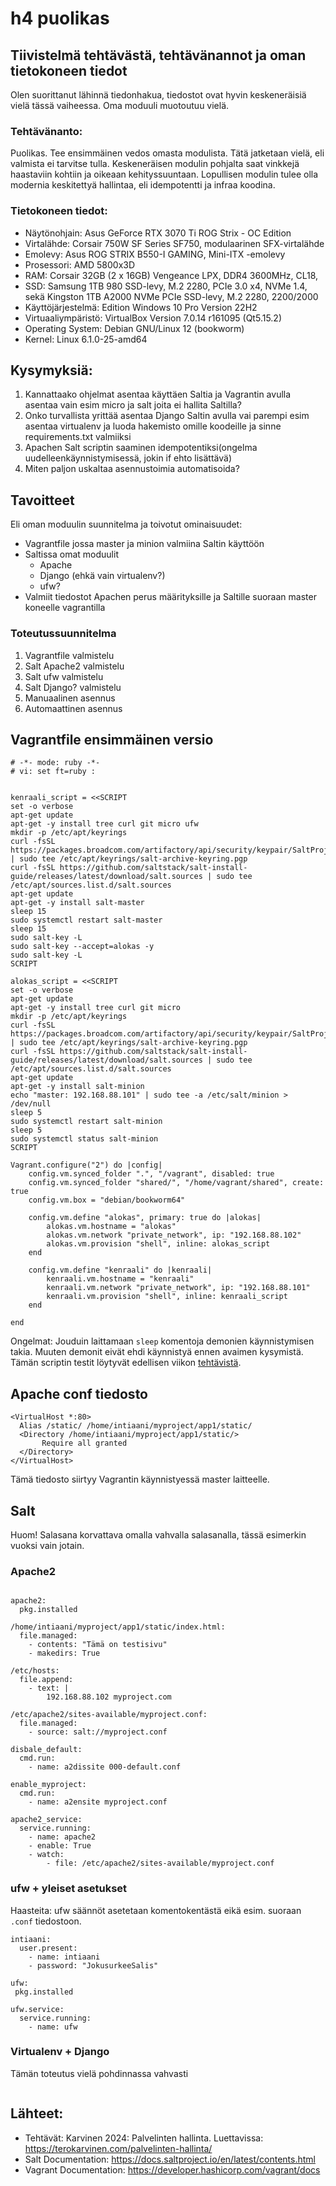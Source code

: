 # h4 puolikas

## Tiivistelmä tehtävästä, tehtävänannot ja oman tietokoneen tiedot
Olen suorittanut lähinnä tiedonhakua, tiedostot ovat hyvin keskeneräisiä vielä tässä vaiheessa. Oma moduuli muotoutuu vielä. 

### Tehtävänanto:
Puolikas. Tee ensimmäinen vedos omasta modulista. Tätä jatketaan vielä, eli valmista ei tarvitse tulla. Keskeneräisen modulin pohjalta saat vinkkejä haastaviin kohtiin ja oikeaan kehityssuuntaan. Lopullisen modulin tulee olla modernia keskitettyä hallintaa, eli idempotentti ja infraa koodina.
  
### Tietokoneen tiedot: 
- Näytönohjain: Asus GeForce RTX 3070 Ti ROG Strix - OC Edition
- Virtalähde: Corsair 750W SF Series SF750, modulaarinen SFX-virtalähde
- Emolevy: Asus ROG STRIX B550-I GAMING, Mini-ITX -emolevy
- Prosessori: AMD 5800x3D
- RAM: Corsair 32GB (2 x 16GB) Vengeance LPX, DDR4 3600MHz, CL18,
- SSD: Samsung 1TB 980 SSD-levy, M.2 2280, PCIe 3.0 x4, NVMe 1.4, sekä Kingston 1TB A2000 NVMe PCIe SSD-levy, M.2 2280, 2200/2000
- Käyttöjärjestelmä: Edition	Windows 10 Pro Version	22H2
- Virtuaaliympäristö: VirtualBox Version 7.0.14 r161095 (Qt5.15.2)
- Operating System: Debian GNU/Linux 12 (bookworm)  
- Kernel: Linux 6.1.0-25-amd64

## Kysymyksiä:
1. Kannattaako ohjelmat asentaa käyttäen Saltia ja Vagrantin avulla asentaa vain esim micro ja salt joita ei hallita Saltilla?
2. Onko turvallista yrittää asentaa Django Saltin avulla vai parempi esim asentaa virtualenv ja luoda hakemisto omille koodeille ja sinne requirements.txt valmiiksi
3. Apachen Salt scriptin saaminen idempotentiksi(ongelma uudelleenkäynnistymisessä, jokin if ehto lisättävä)
4. Miten paljon uskaltaa asennustoimia automatisoida?

## Tavoitteet
Eli oman moduulin suunnitelma ja toivotut ominaisuudet:
- Vagrantfile jossa master ja minion valmiina Saltin käyttöön 
- Saltissa omat moduulit
  - Apache
  - Django (ehkä vain virtualenv?)
  - ufw?
- Valmiit tiedostot Apachen perus määrityksille ja Saltille suoraan master koneelle vagrantilla

### Toteutussuunnitelma
1. Vagrantfile valmistelu
2. Salt Apache2 valmistelu
3. Salt ufw valmistelu
4. Salt Django? valmistelu
5. Manuaalinen asennus
6. Automaattinen asennus

## Vagrantfile ensimmäinen versio
~~~
# -*- mode: ruby -*-
# vi: set ft=ruby :


kenraali_script = <<SCRIPT
set -o verbose
apt-get update
apt-get -y install tree curl git micro ufw
mkdir -p /etc/apt/keyrings
curl -fsSL https://packages.broadcom.com/artifactory/api/security/keypair/SaltProjectKey/public | sudo tee /etc/apt/keyrings/salt-archive-keyring.pgp
curl -fsSL https://github.com/saltstack/salt-install-guide/releases/latest/download/salt.sources | sudo tee /etc/apt/sources.list.d/salt.sources
apt-get update
apt-get -y install salt-master
sleep 15
sudo systemctl restart salt-master
sleep 15
sudo salt-key -L
sudo salt-key --accept=alokas -y
sudo salt-key -L
SCRIPT

alokas_script = <<SCRIPT
set -o verbose
apt-get update
apt-get -y install tree curl git micro
mkdir -p /etc/apt/keyrings
curl -fsSL https://packages.broadcom.com/artifactory/api/security/keypair/SaltProjectKey/public | sudo tee /etc/apt/keyrings/salt-archive-keyring.pgp
curl -fsSL https://github.com/saltstack/salt-install-guide/releases/latest/download/salt.sources | sudo tee /etc/apt/sources.list.d/salt.sources
apt-get update
apt-get -y install salt-minion
echo "master: 192.168.88.101" | sudo tee -a /etc/salt/minion > /dev/null
sleep 5
sudo systemctl restart salt-minion
sleep 5
sudo systemctl status salt-minion
SCRIPT

Vagrant.configure("2") do |config|
	config.vm.synced_folder ".", "/vagrant", disabled: true
	config.vm.synced_folder "shared/", "/home/vagrant/shared", create: true
	config.vm.box = "debian/bookworm64"

	config.vm.define "alokas", primary: true do |alokas|
		alokas.vm.hostname = "alokas"
		alokas.vm.network "private_network", ip: "192.168.88.102"
		alokas.vm.provision "shell", inline: alokas_script
	end

	config.vm.define "kenraali" do |kenraali|
		kenraali.vm.hostname = "kenraali"
		kenraali.vm.network "private_network", ip: "192.168.88.101"
		kenraali.vm.provision "shell", inline: kenraali_script
	end
	
end
~~~
Ongelmat: Jouduin laittamaan `sleep` komentoja demonien käynnistymisen takia. Muuten demonit eivät ehdi käynnistyä ennen avaimen kysymistä. Tämän scriptin testit löytyvät edellisen viikon [tehtävistä](https://github.com/kreatiini/Palvelinten-hallinta24/blob/main/h3%20Demoni.md).

## Apache conf tiedosto
~~~
<VirtualHost *:80>
  Alias /static/ /home/intiaani/myproject/app1/static/
  <Directory /home/intiaani/myproject/app1/static/>
       Require all granted
  </Directory>
</VirtualHost>
~~~
Tämä tiedosto siirtyy Vagrantin käynnistyessä master laitteelle.

## Salt 
Huom! Salasana korvattava omalla vahvalla salasanalla, tässä esimerkin vuoksi vain jotain.

### Apache2
~~~

apache2:
  pkg.installed

/home/intiaani/myproject/app1/static/index.html:
  file.managed:
    - contents: "Tämä on testisivu"
    - makedirs: True

/etc/hosts:
  file.append:
    - text: |
        192.168.88.102 myproject.com

/etc/apache2/sites-available/myproject.conf:
  file.managed:
    - source: salt://myproject.conf

disbale_default:
  cmd.run:
    - name: a2dissite 000-default.conf

enable_myproject:
  cmd.run:
    - name: a2ensite myproject.conf

apache2_service:
  service.running:
    - name: apache2
    - enable: True
    - watch:
        - file: /etc/apache2/sites-available/myproject.conf
~~~

### ufw + yleiset asetukset
Haasteita: ufw säännöt asetetaan komentokentästä eikä esim. suoraan `.conf` tiedostoon. 
~~~
intiaani:
  user.present:
    - name: intiaani
    - password: "JokusurkeeSalis"

ufw:
 pkg.installed

ufw.service:
  service.running:
    - name: ufw

~~~

### Virtualenv + Django
Tämän toteutus vielä pohdinnassa vahvasti
~~~

~~~
## Lähteet:
  -  Tehtävät: Karvinen 2024: Palvelinten hallinta. Luettavissa: https://terokarvinen.com/palvelinten-hallinta/
  -  Salt Documentation: https://docs.saltproject.io/en/latest/contents.html
  -  Vagrant Documentation: https://developer.hashicorp.com/vagrant/docs
